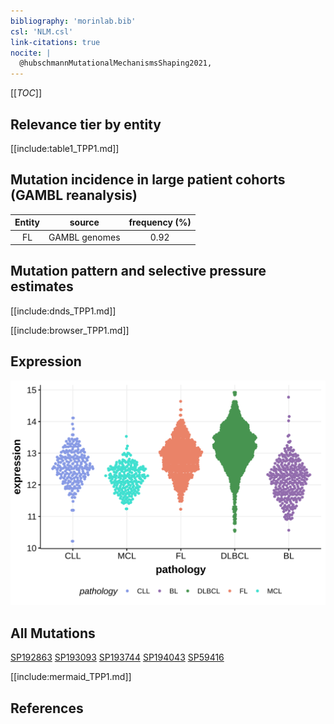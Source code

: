 ```yaml
---
bibliography: 'morinlab.bib'
csl: 'NLM.csl'
link-citations: true
nocite: |
  @hubschmannMutationalMechanismsShaping2021, 
---
```

[[_TOC_]]


## Relevance tier by entity

[[include:table1_TPP1.md]]

## Mutation incidence in large patient cohorts (GAMBL reanalysis)

|Entity|source       |frequency (%)|
|:------:|:-------------:|:-------------:|
|FL    |GAMBL genomes|0.92         |

## Mutation pattern and selective pressure estimates

[[include:dnds_TPP1.md]]




[[include:browser_TPP1.md]]

## Expression
![](images/gene_expression/TPP1_by_pathology.svg)
<!-- ORIGIN: hubschmannMutationalMechanismsShaping2021b -->
<!-- FL: hubschmannMutationalMechanismsShaping2021b -->

## All Mutations

[SP192863](https://www.bcgsc.ca/downloads/morinlab/GAMBL/MALY/SP192863.html)
[SP193093](https://www.bcgsc.ca/downloads/morinlab/GAMBL/MALY/SP193093.html)
[SP193744](https://www.bcgsc.ca/downloads/morinlab/GAMBL/MALY/SP193744.html)
[SP194043](https://www.bcgsc.ca/downloads/morinlab/GAMBL/MALY/SP194043.html)
[SP59416](https://www.bcgsc.ca/downloads/morinlab/GAMBL/MALY/SP59416.html)

[[include:mermaid_TPP1.md]]

## References

